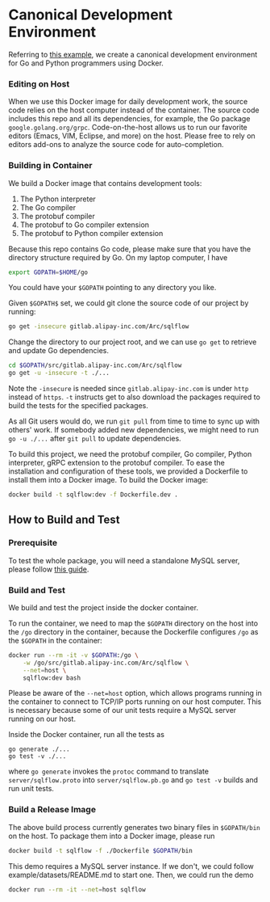 # Canonical Development Environment

Referring to [this example](https://github.com/wangkuiyi/canonicalize-go-python-grpc-dev-env),
we create a canonical development environment for Go and Python programmers using Docker.

### Editing on Host

When we use this Docker image for daily development work, the source code relies
on the host computer instead of the container. The source code includes this repo
and all its dependencies, for example, the Go package `google.golang.org/grpc`.
Code-on-the-host allows us to run our favorite editors (Emacs, VIM, Eclipse, and more)
on the host.  Please free to rely on editors add-ons to analyze the source code
for auto-completion.

### Building in Container

We build a Docker image that contains development tools:

1. The Python interpreter
1. The Go compiler
1. The protobuf compiler
1. The protobuf to Go compiler extension
1. The protobuf to Python compiler extension

Because this repo contains Go code, please make sure that you have the directory
structure required by Go. On my laptop computer, I have

```bash
export GOPATH=$HOME/go
```

You could have your `$GOPATH` pointing to any directory you like.

Given `$GOPATH$` set, we could git clone the source code of our project by running:

```bash
go get -insecure gitlab.alipay-inc.com/Arc/sqlflow
```

Change the directory to our project root, and we can use `go get` to retrieve
and update Go dependencies.

```bash
cd $GOPATH/src/gitlab.alipay-inc.com/Arc/sqlflow
go get -u -insecure -t ./...
```

Note the `-insecure` is needed since `gitlab.alipay-inc.com` is under `http` instead
of `https`. `-t` instructs get to also download the packages required to build
the tests for the specified packages.

As all Git users would do, we run `git pull` from time to time to sync up with
others' work. If somebody added new dependencies, we might need to run `go -u ./...`
after `git pull` to update dependencies.

To build this project, we need the protobuf compiler, Go compiler, Python interpreter,
gRPC extension to the protobuf compiler. To ease the installation and configuration
of these tools, we provided a Dockerfile to install them into a Docker image.
To build the Docker image:

```bash
docker build -t sqlflow:dev -f Dockerfile.dev .
```

## How to Build and Test

### Prerequisite

To test the whole package, you will need a standalone MySQL server, please follow
[this guide](example/datasests/README.md).

### Build and Test

We build and test the project inside the docker container.

To run the container, we need to map the `$GOPATH` directory on the host into the
`/go` directory in the container, because the Dockerfile configures `/go` as
the `$GOPATH` in the container:

```bash
docker run --rm -it -v $GOPATH:/go \
    -w /go/src/gitlab.alipay-inc.com/Arc/sqlflow \
    --net=host \
    sqlflow:dev bash
```

Please be aware of the `--net=host` option, which allows programs running in the
container to connect to TCP/IP ports running on our host computer. This is necessary
because some of our unit tests require a MySQL server running on our host.

Inside the Docker container, run all the tests as

```
go generate ./...
go test -v ./...
```

where `go generate` invokes the `protoc` command to translate `server/sqlflow.proto`
into `server/sqlflow.pb.go` and `go test -v` builds and run unit tests.


### Build a Release Image

The above build process currently generates two binary files in
`$GOPATH/bin` on the host.  To package them into a Docker image,
please run

```bash
docker build -t sqlflow -f ./Dockerfile $GOPATH/bin
```

This demo requires a MySQL server instance. If we don't, we could
follow example/datasets/README.md to start one.  Then, we could run
the demo

```bash
docker run --rm -it --net=host sqlflow
```
